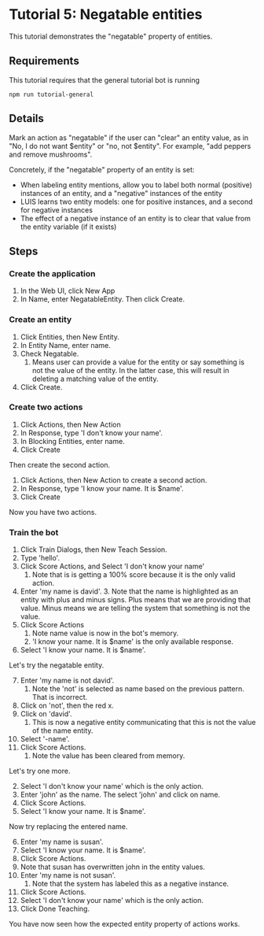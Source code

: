 # Tutorial 5: Negatable entities

This tutorial demonstrates the "negatable" property of entities.

## Requirements
This tutorial requires that the general tutorial bot is running

	npm run tutorial-general

## Details
Mark an action as "negatable" if the user can "clear" an entity value, as in "No, I do not want $entity" or "no, not $entity". For example, "add peppers and remove mushrooms".

Concretely, if the "negatable" property of an entity is set:

- When labeling entity mentions, allow you to label both normal (positive) instances of an entity, and a "negative" instances of the entity
- LUIS learns two entity models: one for positive instances, and a second for negative instances
- The effect of a negative instance of an entity is to clear that value from the entity variable (if it exists)

## Steps

### Create the application

1. In the Web UI, click New App
2. In Name, enter NegatableEntity. Then click Create.

### Create an entity

1. Click Entities, then New Entity.
2. In Entity Name, enter name.
3. Check Negatable.
	1. Means user can provide a value for the entity or say something is not the value of the entity. In the latter case, this will result in deleting a matching value of the entity.
3. Click Create.

### Create two actions

1. Click Actions, then New Action
2. In Response, type 'I don't know your name'.
3. In Blocking Entities, enter name.
3. Click Create

Then create the second action.

1. Click Actions, then New Action to create a second action.
3. In Response, type 'I know your name. It is $name'.
4. Click Create

Now you have two actions.

### Train the bot

1. Click Train Dialogs, then New Teach Session.
2. Type 'hello'.
3. Click Score Actions, and Select 'I don't know your name'
	1. Note that is is getting a 100% score because it is the only valid action.
2. Enter 'my name is david'. 
	3. Note that the name is highlighted as an entity with plus and minus signs. Plus means that we are providing that value. Minus means we are telling the system that something is not the value.
5. Click Score Actions
	1. Note name value is now in the bot's memory.
	2. 'I know your name. It is $name' is the only available response. 
6. Select 'I know your name. It is $name'.

Let's try the negatable entity.

7. Enter 'my name is not david'.
	1. Note the 'not' is selected as name based on the previous pattern. That is incorrect.
2. Click on 'not', then the red x. 
3. Click on 'david'.
	1. This is now a negative entity communicating that this is not the value of the name entity.
2. Select '-name'.
3. Click Score Actions.
	1. Note the value has been cleared from memory.

Let's try one more.

2. Select 'I don't know your name' which is the only action.
3. Enter 'john' as the name. The select 'john' and click on name.
4. Click Score Actions.
5. Select 'I know your name. It is $name'.

Now try replacing the entered name.

6. Enter 'my name is susan'.
7. Select 'I know your name. It is $name'.
7. Click Score Actions.
8. Note that susan has overwritten john in the entity values.
9. Enter 'my name is not susan'.
	1. Note that the system has labeled this as a negative instance.
2. Click Score Actions.
3. Select 'I don't know your name' which is the only action.
7. Click Done Teaching.


You have now seen how the expected entity property of actions works.
